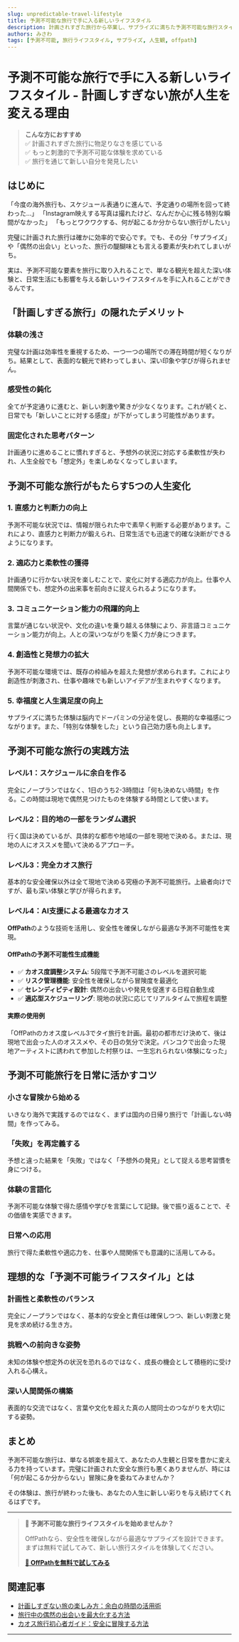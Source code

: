 ```yaml
---
slug: unpredictable-travel-lifestyle
title: 予測不可能な旅行で手に入る新しいライフスタイル
description: 計画されすぎた旅行から卒業し、サプライズに満ちた予測不可能な旅行スタイルがもたらす人生の変化について探ります。
authors: みさわ
tags: [予測不可能, 旅行ライフスタイル, サプライズ, 人生観, offpath]
---
```


# 予測不可能な旅行で手に入る新しいライフスタイル - 計画しすぎない旅が人生を変える理由

> **こんな方におすすめ**  
> ✅ 計画されすぎた旅行に物足りなさを感じている  
> ✅ もっと刺激的で予測不可能な体験を求めている  
> ✅ 旅行を通じて新しい自分を発見したい  

## はじめに

「今度の海外旅行も、スケジュール表通りに進んで、予定通りの場所を回って終わった...」
「Instagram映えする写真は撮れたけど、なんだか心に残る特別な瞬間がなかった」
「もっとワクワクする、何が起こるか分からない旅行がしたい」

完璧に計画された旅行は確かに効率的で安心です。でも、その分「サプライズ」や「偶然の出会い」といった、旅行の醍醐味とも言える要素が失われてしまいがち。

実は、予測不可能な要素を旅行に取り入れることで、単なる観光を超えた深い体験と、日常生活にも影響を与える新しいライフスタイルを手に入れることができるんです。

## 「計画しすぎる旅行」の隠れたデメリット

### 体験の浅さ

完璧な計画は効率性を重視するため、一つ一つの場所での滞在時間が短くなりがち。結果として、表面的な観光で終わってしまい、深い印象や学びが得られません。

### 感受性の鈍化

全てが予定通りに進むと、新しい刺激や驚きが少なくなります。これが続くと、日常でも「新しいことに対する感度」が下がってしまう可能性があります。

### 固定化された思考パターン

計画通りに進めることに慣れすぎると、予想外の状況に対応する柔軟性が失われ、人生全般でも「想定外」を楽しめなくなってしまいます。

## 予測不可能な旅行がもたらす5つの人生変化

### 1. 直感力と判断力の向上

予測不可能な状況では、情報が限られた中で素早く判断する必要があります。これにより、直感力と判断力が鍛えられ、日常生活でも迅速で的確な決断ができるようになります。

### 2. 適応力と柔軟性の獲得

計画通りに行かない状況を楽しむことで、変化に対する適応力が向上。仕事や人間関係でも、想定外の出来事を前向きに捉えられるようになります。

### 3. コミュニケーション能力の飛躍的向上

言葉が通じない状況や、文化の違いを乗り越える体験により、非言語コミュニケーション能力が向上。人との深いつながりを築く力が身につきます。

### 4. 創造性と発想力の拡大

予測不可能な環境では、既存の枠組みを超えた発想が求められます。これにより創造性が刺激され、仕事や趣味でも新しいアイデアが生まれやすくなります。

### 5. 幸福度と人生満足度の向上

サプライズに満ちた体験は脳内でドーパミンの分泌を促し、長期的な幸福感につながります。また、「特別な体験をした」という自己効力感も向上します。

## 予測不可能な旅行の実践方法

### レベル1：スケジュールに余白を作る

完全にノープランではなく、1日のうち2-3時間は「何も決めない時間」を作る。この時間は現地で偶然見つけたものを体験する時間として使います。

### レベル2：目的地の一部をランダム選択

行く国は決めているが、具体的な都市や地域の一部を現地で決める。または、現地の人にオススメを聞いて決めるアプローチ。

### レベル3：完全カオス旅行

基本的な安全確保以外は全て現地で決める究極の予測不可能旅行。上級者向けですが、最も深い体験と学びが得られます。

### レベル4：AI支援による最適なカオス

**OffPath**のような技術を活用し、安全性を確保しながら最適な予測不可能性を実現。

#### OffPathの予測不可能性生成機能
- ✅ **カオス度調整システム**: 5段階で予測不可能さのレベルを選択可能
- ✅ **リスク管理機能**: 安全性を確保しながら冒険度を最適化
- ✅ **セレンディピティ設計**: 偶然の出会いや発見を促進する日程自動生成
- ✅ **適応型スケジューリング**: 現地の状況に応じてリアルタイムで旅程を調整

#### 実際の使用例
「OffPathのカオス度レベル3でタイ旅行を計画。最初の都市だけ決めて、後は現地で出会った人のオススメや、その日の気分で決定。バンコクで出会った現地アーティストに誘われて参加した村祭りは、一生忘れられない体験になった」

## 予測不可能旅行を日常に活かすコツ

### 小さな冒険から始める

いきなり海外で実践するのではなく、まずは国内の日帰り旅行で「計画しない時間」を作ってみる。

### 「失敗」を再定義する

予想と違った結果を「失敗」ではなく「予想外の発見」として捉える思考習慣を身につける。

### 体験の言語化

予測不可能な体験で得た感情や学びを言葉にして記録。後で振り返ることで、その価値を実感できます。

### 日常への応用

旅行で得た柔軟性や適応力を、仕事や人間関係でも意識的に活用してみる。

## 理想的な「予測不可能ライフスタイル」とは

### 計画性と柔軟性のバランス

完全にノープランではなく、基本的な安全と責任は確保しつつ、新しい刺激と発見を求め続ける生き方。

### 挑戦への前向きな姿勢

未知の体験や想定外の状況を恐れるのではなく、成長の機会として積極的に受け入れる心構え。

### 深い人間関係の構築

表面的な交流ではなく、言葉や文化を超えた真の人間同士のつながりを大切にする姿勢。

## まとめ

予測不可能な旅行は、単なる娯楽を超えて、あなたの人生観と日常を豊かに変える力を持っています。完璧に計画された安全な旅行も悪くありませんが、時には「何が起こるか分からない」冒険に身を委ねてみませんか？

その体験は、旅行が終わった後も、あなたの人生に新しい彩りを与え続けてくれるはずです。

---

> **🌟 予測不可能な旅行ライフスタイルを始めませんか？**  
> 
> OffPathなら、安全性を確保しながら最適なサプライズを設計できます。  
> まずは無料で試してみて、新しい旅行スタイルを体験してください。
> 
> **[📱 OffPathを無料で試してみる](URL)**

## 関連記事
- [計画しすぎない旅の楽しみ方：余白の時間の活用術](URL)
- [旅行中の偶然の出会いを最大化する方法](URL)
- [カオス旅行初心者ガイド：安全に冒険する方法](URL)

---